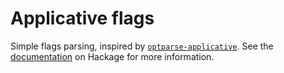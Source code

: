 # Applicative flags

Simple flags parsing, inspired by
[`optparse-applicative`](http://hackage.haskell.org/package/optparse-applicative).
See the [documentation](http://hackage.haskell.org/package/flags-applicative)
on Hackage for more information.
